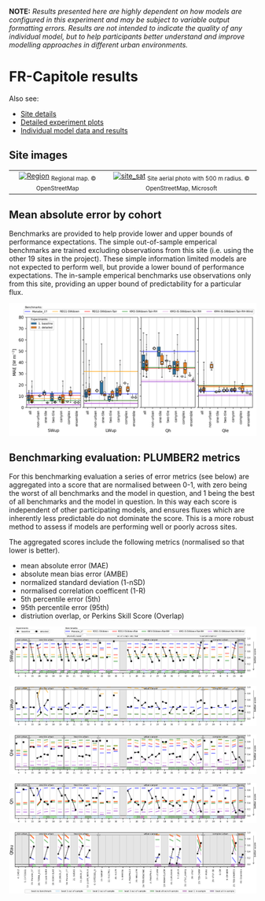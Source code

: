 

**NOTE:** *Results presented here are highly dependent on how models are configured in this experiment and may be subject to variable output formatting errors. Results are not intended to indicate the quality of any individual model, but to help participants better understand and improve modelling approaches in different urban environments.*



# FR-Capitole results

Also see:

- [Site details](https://urban-plumber.github.io/FR-Capitole/)
- [Detailed experiment plots](../detailed/index.md)
- [Individual model data and results](../index.md#model-data)

## Site images

|                                             |                                             |    
|:-------------------------------------------:|:-------------------------------------------:|
| [![Region](https://urban-plumber.github.io/FR-Capitole/images/FR-Capitole_region_map.jpg)](https://urban-plumber.github.io/FR-Capitole/images/FR-Capitole_region_map.jpg)  <sub>Regional map. © OpenStreetMap</sub>    | [![site_sat](https://urban-plumber.github.io/FR-Capitole/images/FR-Capitole_site_sat.jpg)](https://urban-plumber.github.io/FR-Capitole/images/FR-Capitole_site_sat.jpg) <sub>Site aerial photo with 500 m radius. © OpenStreetMap, Microsoft</sub>    |

## Mean absolute error by cohort

Benchmarks are provided to help provide lower and upper bounds of performance expectations. The simple out-of-sample emperical benchmarks are trained excluding observations from this site (i.e. using the other 19 sites in the project). These simple information limited models are not expected to perform well, but provide a lower bound of performance expectations. The in-sample emperical benchmarks use observations only from this site, providing an upper bound of predictability for a particular flux.

[![FR-Capitole_phase2_MAE_boxplot_v0-9.png](FR-Capitole_phase2_MAE_boxplot_v0-9.png)](FR-Capitole_phase2_MAE_boxplot_v0-9.png)

## Benchmarking evaluation: PLUMBER2 metrics

For this benchmarking evaluation a series of error metrics (see below) are aggregated into a score that are normalised between 0-1, with zero being the worst of all benchmarks and the model in question, and 1 being the best of all benchmarks and the model in question. In this way each score is independent of other participating models, and ensures fluxes which are inherently less predictable do not dominate the score. This is a more robust method to assess if models are performing well or poorly across sites.

The aggregated scores include the following metrics (normalised so that lower is better).

 - mean absolute error (MAE)
 - absolute mean bias error (AMBE)
 - normalized standard deviation (1-nSD)
 - normalised correlation coefficent (1-R)
 - 5th percentile error (5th)
 - 95th percentile error (95th)
 - distriution overlap, or Perkins Skill Score (Overlap)

[![FR-Capitole_phase2_PLUMBER2_quant_SWup_v0-9.png](FR-Capitole_phase2_PLUMBER2_quant_SWup_v0-9.png)](FR-Capitole_phase2_PLUMBER2_quant_SWup_v0-9.png)

[![FR-Capitole_phase2_PLUMBER2_quant_LWup_v0-9.png](FR-Capitole_phase2_PLUMBER2_quant_LWup_v0-9.png)](FR-Capitole_phase2_PLUMBER2_quant_LWup_v0-9.png)

[![FR-Capitole_phase2_PLUMBER2_quant_Qle_v0-9.png](FR-Capitole_phase2_PLUMBER2_quant_Qle_v0-9.png)](FR-Capitole_phase2_PLUMBER2_quant_Qle_v0-9.png)

[![FR-Capitole_phase2_PLUMBER2_quant_Qh_v0-9.png](FR-Capitole_phase2_PLUMBER2_quant_Qh_v0-9.png)](FR-Capitole_phase2_PLUMBER2_quant_Qh_v0-9.png)

[![FR-Capitole_phase2_PLUMBER2_quant_Qtau_v0-9.png](FR-Capitole_phase2_PLUMBER2_quant_Qtau_v0-9.png)](FR-Capitole_phase2_PLUMBER2_quant_Qtau_v0-9.png)

